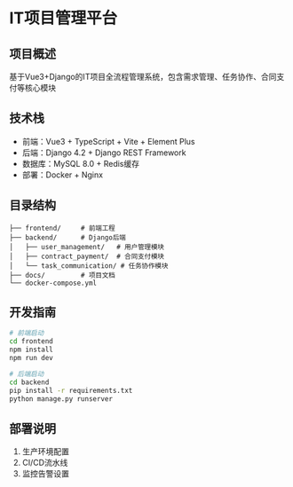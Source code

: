 # IT项目管理平台

## 项目概述
基于Vue3+Django的IT项目全流程管理系统，包含需求管理、任务协作、合同支付等核心模块

## 技术栈
- 前端：Vue3 + TypeScript + Vite + Element Plus
- 后端：Django 4.2 + Django REST Framework
- 数据库：MySQL 8.0 + Redis缓存
- 部署：Docker + Nginx

## 目录结构
```
├── frontend/     # 前端工程
├── backend/      # Django后端
│   ├── user_management/   # 用户管理模块
│   ├── contract_payment/  # 合同支付模块
│   └── task_communication/ # 任务协作模块
├── docs/         # 项目文档
└── docker-compose.yml
```

## 开发指南
```bash
# 前端启动
cd frontend
npm install
npm run dev

# 后端启动
cd backend
pip install -r requirements.txt
python manage.py runserver
```

## 部署说明
1. 生产环境配置
2. CI/CD流水线
3. 监控告警设置